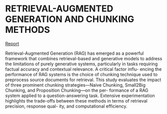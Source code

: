 # RETRIEVAL-AUGMENTED GENERATION AND CHUNKING METHODS

[Report](https://github.com/buinguyenkhai/project1-20241-rag-and-chunking-methods/blob/main/prj1_rag_and_chunking_methods_report.pdf)

Retrieval-Augmented Generation (RAG) has emerged as a powerful framework that combines
retrieval-based and generative models to address the limitations of purely generative systems,
particularly in tasks requiring factual accuracy and contextual relevance. A critical factor influ-
encing the performance of RAG systems is the choice of chunking technique used to preprocess
source documents for retrieval. This study evaluates the impact of three prominent chunking
strategies—Naive Chunking, Small2Big Chunking, and Proposition Chunking—on the per-
formance of a RAG system applied to a question-answering task. Extensive experimentation
highlights the trade-offs between these methods in terms of retrieval precision, response qual-
ity, and computational efficiency.
